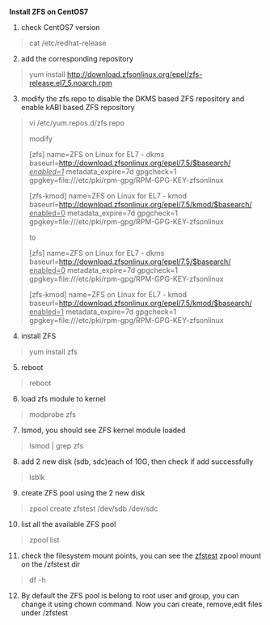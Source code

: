 **Install ZFS on CentOS7**

1. check CentOS7 version

> cat /etc/redhat-release

2. add the corresponding repository

> yum install http://download.zfsonlinux.org/epel/zfs-release.el7_5.noarch.rpm

3. modify the zfs.repo to disable the DKMS based ZFS repository and enable kABI based ZFS repository 

> vi /etc/yum.repos.d/zfs.repo
>
> modify 
>
> [zfs]
> name=ZFS on Linux for EL7 - dkms
> baseurl=http://download.zfsonlinux.org/epel/7.5/$basearch/
> *<u>enabled=1</u>*
> metadata_expire=7d
> gpgcheck=1
> gpgkey=file:///etc/pki/rpm-gpg/RPM-GPG-KEY-zfsonlinux
>
> [zfs-kmod]
> name=ZFS on Linux for EL7 - kmod
> baseurl=http://download.zfsonlinux.org/epel/7.5/kmod/$basearch/
> <u>enabled=0</u>
> metadata_expire=7d
> gpgcheck=1
> gpgkey=file:///etc/pki/rpm-gpg/RPM-GPG-KEY-zfsonlinux
>
> to
>
> [zfs]
> name=ZFS on Linux for EL7 - dkms
> baseurl=http://download.zfsonlinux.org/epel/7.5/$basearch/
> <u>enabled=0</u>
> metadata_expire=7d
> gpgcheck=1
> gpgkey=file:///etc/pki/rpm-gpg/RPM-GPG-KEY-zfsonlinux
>
> [zfs-kmod]
> name=ZFS on Linux for EL7 - kmod
> baseurl=http://download.zfsonlinux.org/epel/7.5/kmod/$basearch/
> <u>enabled=1</u>
> metadata_expire=7d
> gpgcheck=1
> gpgkey=file:///etc/pki/rpm-gpg/RPM-GPG-KEY-zfsonlinux

4. install ZFS

> yum install zfs

5. reboot

> reboot

6. load zfs module to kernel

> modprobe zfs

7. lsmod, you should see ZFS kernel module loaded

> lsmod | grep zfs

8. add 2 new disk (sdb, sdc)each of 10G, then check if add successfully

> lsblk

9. create ZFS pool using the 2 new disk

> zpool create zfstest /dev/sdb /dev/sdc

10. list all the available ZFS pool 

> zpool list

11. check the filesystem mount points, you can see the <u>zfstest</u> zpool mount on the /zfstest dir

> df -h

12. By default the ZFS pool is belong to root user and group, you can change it using chown command. Now you can create, remove,edit files under /zfstest




